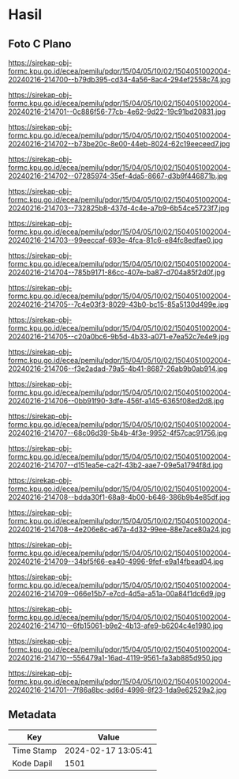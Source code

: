 # Hasil

## Foto C Plano

https://sirekap-obj-formc.kpu.go.id/ecea/pemilu/pdpr/15/04/05/10/02/1504051002004-20240216-214700--b79db395-cd34-4a56-8ac4-294ef2558c74.jpg

https://sirekap-obj-formc.kpu.go.id/ecea/pemilu/pdpr/15/04/05/10/02/1504051002004-20240216-214701--0c886f56-77cb-4e62-9d22-19c91bd20831.jpg

https://sirekap-obj-formc.kpu.go.id/ecea/pemilu/pdpr/15/04/05/10/02/1504051002004-20240216-214702--b73be20c-8e00-44eb-8024-62c19eeceed7.jpg

https://sirekap-obj-formc.kpu.go.id/ecea/pemilu/pdpr/15/04/05/10/02/1504051002004-20240216-214702--07285974-35ef-4da5-8667-d3b9f446871b.jpg

https://sirekap-obj-formc.kpu.go.id/ecea/pemilu/pdpr/15/04/05/10/02/1504051002004-20240216-214703--732825b8-437d-4c4e-a7b9-6b54ce5723f7.jpg

https://sirekap-obj-formc.kpu.go.id/ecea/pemilu/pdpr/15/04/05/10/02/1504051002004-20240216-214703--99eeccaf-693e-4fca-81c6-e84fc8edfae0.jpg

https://sirekap-obj-formc.kpu.go.id/ecea/pemilu/pdpr/15/04/05/10/02/1504051002004-20240216-214704--785b9171-86cc-407e-ba87-d704a85f2d0f.jpg

https://sirekap-obj-formc.kpu.go.id/ecea/pemilu/pdpr/15/04/05/10/02/1504051002004-20240216-214705--7c4e03f3-8029-43b0-bc15-85a5130d499e.jpg

https://sirekap-obj-formc.kpu.go.id/ecea/pemilu/pdpr/15/04/05/10/02/1504051002004-20240216-214705--c20a0bc6-9b5d-4b33-a071-e7ea52c7e4e9.jpg

https://sirekap-obj-formc.kpu.go.id/ecea/pemilu/pdpr/15/04/05/10/02/1504051002004-20240216-214706--f3e2adad-79a5-4b41-8687-26ab9b0ab914.jpg

https://sirekap-obj-formc.kpu.go.id/ecea/pemilu/pdpr/15/04/05/10/02/1504051002004-20240216-214706--0bb91f90-3dfe-456f-a145-6365f08ed2d8.jpg

https://sirekap-obj-formc.kpu.go.id/ecea/pemilu/pdpr/15/04/05/10/02/1504051002004-20240216-214707--68c06d39-5b4b-4f3e-9952-4f57cac91756.jpg

https://sirekap-obj-formc.kpu.go.id/ecea/pemilu/pdpr/15/04/05/10/02/1504051002004-20240216-214707--d151ea5e-ca2f-43b2-aae7-09e5a1794f8d.jpg

https://sirekap-obj-formc.kpu.go.id/ecea/pemilu/pdpr/15/04/05/10/02/1504051002004-20240216-214708--bdda30f1-68a8-4b00-b646-386b9b4e85df.jpg

https://sirekap-obj-formc.kpu.go.id/ecea/pemilu/pdpr/15/04/05/10/02/1504051002004-20240216-214708--4e206e8c-a67a-4d32-99ee-88e7ace80a24.jpg

https://sirekap-obj-formc.kpu.go.id/ecea/pemilu/pdpr/15/04/05/10/02/1504051002004-20240216-214709--34bf5f66-ea40-4996-9fef-e9a14fbead04.jpg

https://sirekap-obj-formc.kpu.go.id/ecea/pemilu/pdpr/15/04/05/10/02/1504051002004-20240216-214709--066e15b7-e7cd-4d5a-a51a-00a84f1dc6d9.jpg

https://sirekap-obj-formc.kpu.go.id/ecea/pemilu/pdpr/15/04/05/10/02/1504051002004-20240216-214710--6fb15061-b9e2-4b13-afe9-b6204c4e1980.jpg

https://sirekap-obj-formc.kpu.go.id/ecea/pemilu/pdpr/15/04/05/10/02/1504051002004-20240216-214710--556479a1-16ad-4119-9561-fa3ab885d950.jpg

https://sirekap-obj-formc.kpu.go.id/ecea/pemilu/pdpr/15/04/05/10/02/1504051002004-20240216-214701--7f86a8bc-ad6d-4998-8f23-1da9e62529a2.jpg


## Metadata

| Key        | Value               |
| ---------- | ------------------- |
| Time Stamp | 2024-02-17 13:05:41 |
| Kode Dapil | 1501                |



